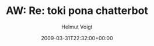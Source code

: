 ---
title: 'AW: Re: toki pona chatterbot'
posts: 2
hash: 't1010'
author: 'Helmut Voigt'
date: 2009-03-31T22:32:00+00:00
sources:
  - http://forums.tokipona.org/viewtopic.php%3Ft=1010.html
---